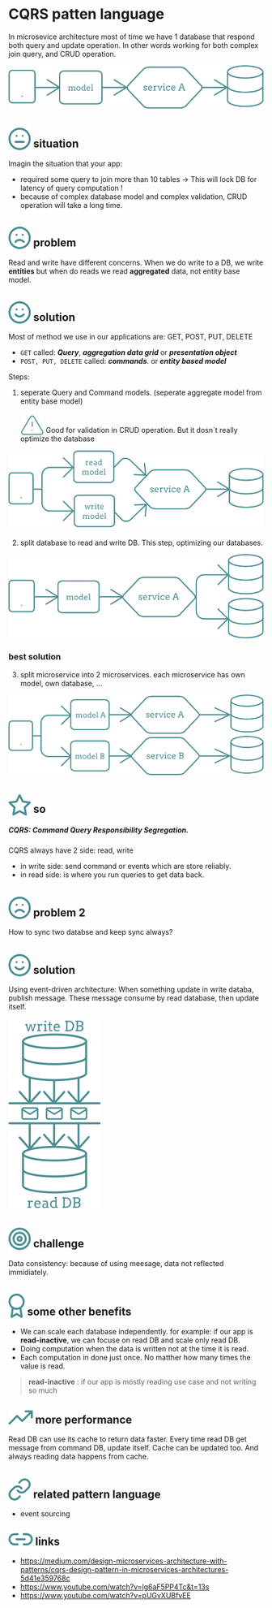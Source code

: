 # CQRS patten language

In microsevice architecture most of time we have 1 database that respond both query and update operation.
In other words working for both complex join query, and CRUD operation.

<img src="../images/CQRS/simple-service.svg" />

## <img src="../images/icons/meh.svg" style="position:relative; top:5px;" /> situation

Imagin the situation that your app:

-   required some query to join more than 10 tables -> This will lock DB for latency of query computation !
-   because of complex database model and complex validation, CRUD operation will take a long time.

## <img src="../images/icons/sad.svg" style="position:relative; top:5px" /> problem

Read and write have different concerns.
When we do write to a DB, we write **entities**
but when do reads we read **aggregated** data, not entity base model.

## <img src="../images/icons/happy.svg" style="position:relative; top:5px" /> solution

Most of method we use in our applications are: GET, POST, PUT, DELETE

-   `GET` called:
    **_Query_**, **_aggregation data grid_** or **_presentation object_**
-   `POST, PUT, DELETE` called:
    **_commands_**. or **_entity based model_**

Steps:

1. seperate Query and Command models.
   (seperate aggregate model from entity base model)

    <img src="../images/icons/warning.svg" style="position:relative; top:5px" /> Good for validation in CRUD operation. But it dosn`t really optimize the database

<img src="../images/CQRS/service-with-2-models.svg" />

2. split database to read and write DB.
   This step, optimizing our databases.

<img src="../images/CQRS/service-with-2-DB.svg" />

### best solution

3. split microservice into 2 microservices.
   each microservice has own model, own database, ...

<img src="../images/CQRS/app-with-2-service.svg" />

## <img src="../images/icons/star.svg" style="position:relative; top:5px" /> so

##### CQRS: Command Query Responsibility Segregation.

CQRS always have 2 side: read, write

-   in write side: send command or events which are store reliably.
-   in read side: is where you run queries to get data back.

## <img src="../images/icons/sad.svg" style="position:relative; top:5px" /> problem 2

How to sync two databse and keep sync always?

## <img src="../images/icons/happy.svg" style="position:relative; top:5px" /> solution

Using event-driven architecture:
When something update in write databa, publish message.
These message consume by read database, then update itself.

<img src="../images/CQRS/DB-messaging.svg" />

## <img src="../images/icons/dart.svg" style="position:relative; top:5px" /> challenge

Data consistency: because of using meesage, data not reflected immidiately.

## <img src="../images/icons/badge.svg" style="position:relative; top:5px" /> some other benefits

-   We can scale each database independently.
    for example: if our app is **read-inactive**, we can focuse on read DB and scale only read DB.
-   Doing computation when the data is written not at the time it is read.
-   Each computation in done just once. No matther how many times the value is read.

> **read-inactive** : if our app is mostly reading use case and not writing so much

## <img src="../images/icons/high.svg" style="position:relative; top:2px" /> more performance

Read DB can use its cache to return data faster.
Every time read DB get message from command DB, update itself. Cache can be updated too.
And always reading data happens from cache.

## <img src="../images/icons/link.svg" style="position:relative; top:5px" /> related pattern language

-   event sourcing

## <img src="../images/icons/link2.svg" /> links

-   https://medium.com/design-microservices-architecture-with-patterns/cqrs-design-pattern-in-microservices-architectures-5d41e359768c
-   https://www.youtube.com/watch?v=lg6aF5PP4Tc&t=13s
-   https://www.youtube.com/watch?v=pUGvXUBfvEE
